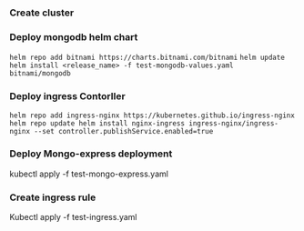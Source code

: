 ### Create cluster
### Deploy mongodb helm chart
`helm repo add bitnami https://charts.bitnami.com/bitnami`
`helm update`
`helm install <release_name> -f test-mongodb-values.yaml bitnami/mongodb`

### Deploy ingress Contorller
`helm repo add ingress-nginx https://kubernetes.github.io/ingress-nginx
helm repo update
helm install nginx-ingress ingress-nginx/ingress-nginx --set controller.publishService.enabled=true`

### Deploy Mongo-express deployment
kubectl apply -f test-mongo-express.yaml

### Create ingress rule
Kubectl apply -f test-ingress.yaml